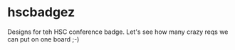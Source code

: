 hscbadgez
=========

Designs for teh HSC conference badge.  Let's see how many crazy reqs we can put on one board ;-)